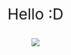 <p align="center" style="font-size:30px">Hello :D</p>

<p align="center">
 <img src="https://cloud.githubusercontent.com/assets/23470045/20375289/ead3513c-acb0-11e6-97a3-47f1d37add65.gif"/>
</p>
